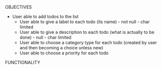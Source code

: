 OBJECTIVES

- User able to add todos to the list
    - User able to give a label to each todo (its name) - not null - char limited
    - User able to give a description to each todo (what is actually to be done) - null - char limited
    - User able to choose a category type for each todo (created by user and then becoming a choice unless new)
    - User able to choose a priority for each todo

FUNCTIONALITY

